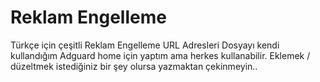 # Reklam Engelleme
Türkçe için çeşitli Reklam Engelleme URL Adresleri
Dosyayı kendi kullandığım Adguard home için yaptım ama herkes kullanabilir. Eklemek / düzeltmek istediğiniz bir şey olursa yazmaktan çekinmeyin..
